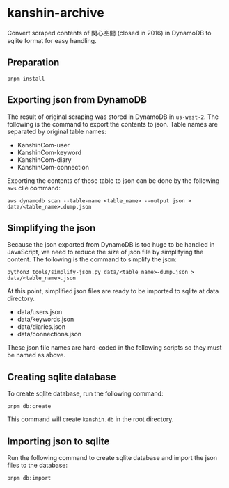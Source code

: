 # kanshin-archive
Convert scraped contents of 関心空間 (closed in 2016) in DynamoDB to sqlite format for easy handling.

## Preparation

```
pnpm install
```

## Exporting json from DynamoDB

The result of original scraping was stored in DynamoDB in `us-west-2`. The following is the command to export the contents to json. Table names are separated by original table names:

- KanshinCom-user
- KanshinCom-keyword
- KanshinCom-diary
- KanshinCom-connection

Exporting the contents of those table to json can be done by the following `aws` clie command:
```
aws dynamodb scan --table-name <table_name> --output json > data/<table_name>.dump.json
```

## Simplifying the json

Because the json exported from DynamoDB is too huge to be handled in JavaScript, we need to reduce the size of json file by simplifying the content. The following is the command to simplify the json:

```
python3 tools/simplify-json.py data/<table_name>-dump.json > data/<table_name>.json
```

At this point, simplified json files are ready to be imported to sqlite at data directory.

- data/users.json
- data/keywords.json
- data/diaries.json
- data/connections.json

These json file names are hard-coded in the following scripts so they must be named as above.

## Creating sqlite database

To create sqlite database, run the following command:

```
pnpm db:create
```

This command will create `kanshin.db` in the root directory.

## Importing json to sqlite

Run the following command to create sqlite database and import the json files to the database:

```
pnpm db:import
```
